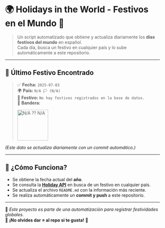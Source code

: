 # 🌍 Holidays in the World - Festivos en el Mundo 🎉

> Un script automatizado que obtiene y actualiza diariamente los **días festivos del mundo** en español.  
> Cada día, busca un festivo en cualquier país y lo sube automáticamente a este repositorio.  

---

## 📅 Último Festivo Encontrado
> ✅ **Fecha:** `2025-07-03`  
> 🌍 **País:** `N/A 🏳 (N/A)`  
> 🎉 **Festivo:** `No hay festivos registrados en la base de datos.`  
> 🔰 **Bandera:**
> 
> <img src="" height="100px" alt="N/A ?? N/A">

*(Este dato se actualiza diariamente con un commit automático.)*

---

## 🚀 ¿Cómo Funciona?
- Se obtiene la fecha actual del **año**.
- Se consulta la **[Holiday API](https://holidayapi.com/)** en busca de un festivo en cualquier país.
- Se actualiza el archivo `README.md` con la información más reciente.
- Se realiza automáticamente un **commit y push** a este repositorio.

---
📝 *Este proyecto es parte de una automatización para registrar festividades globales.*  
🌟 **¡No olvides dar ⭐️ al repo si te gusta!** 🚀

<!-- Actualizado automáticamente el 2025-07-03 03:18:40 -->